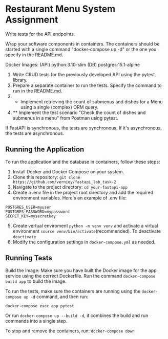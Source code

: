 #  Restaurant Menu System Assignment

Write tests for the API endpoints.

Wrap your software components in containers. The containers should be started with a single command "docker-compose up -d" or the one you specify in the README.md.

Docker Images:
(API) python:3.10-slim
(DB) postgres:15.1-alpine

1. Write CRUD tests for the previously developed API using the pytest library.
2. Prepare a separate container to run the tests. Specify the command to run in the README.md.
3. * Implement retrieving the count of submenus and dishes for a Menu using a single (complex) ORM query.
4. ** Implement the test scenario "Check the count of dishes and submenus in a menu" from Postman using pytest. 

If FastAPI is synchronous, the tests are synchronous. If it's asynchronous, the tests are asynchronous.


## Running the Application

To run the application and the database in containers, follow these steps:

1. Install Docker and Docker Compose on your system.
2. Clone this repository: `git clone https://github.com/verniey/fastapi_lab_task-2`
3. Navigate to the project directory: `cd your-fastapi-app`
4. Create a .env file in the project root directory and add the required environment variables. Here's an example of .env file:
```env
POSTGRES_USER=myuser
POSTGRES_PASSWORD=mypassword
SECRET_KEY=mysecretkey
```
5. Create vertual enviroment `python -m venv venv`  and activate a virtual environment `source venv/bin/activate`(recommended). To deactivate `deactivate`
6. Modify the configuration settings in `docker-compose.yml` as needed.

## Running Tests

Build the Image: Make sure you have built the Docker image for the app service using the correct Dockerfile. Run the command `docker-compose build app` to build the image.

To run the tests, make sure the containers are running using the `docker-compose up -d` command, and then run:

```bash
docker-compose exec app pytest
```
Or run `docker-compose up --build -d`, it combines the build and run commands into a single step. 

To stop and remove the containers, run:
`docker-compose down`
